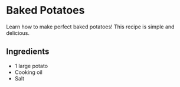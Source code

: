 # Baked Potatoes

Learn how to make perfect baked potatoes! This recipe is simple and delicious.
## Ingredients

- 1 large potato
- Cooking oil
- Salt